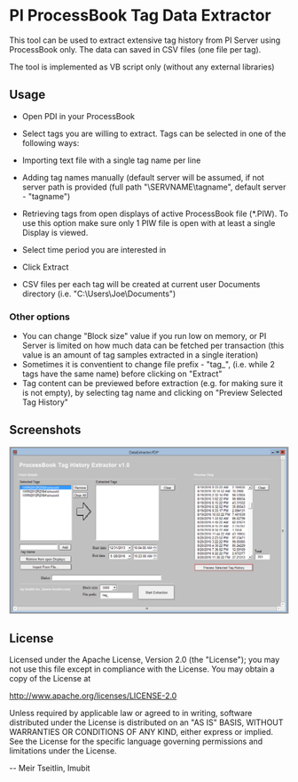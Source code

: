 # PI ProcessBook Tag Data Extractor

This tool can be used to extract extensive tag history from PI Server using ProcessBook only. The data can saved in CSV files (one file per tag).

The tool is implemented as VB script only (without any external libraries)

## Usage

* Open PDI in your ProcessBook
* Select tags you are willing to extract. Tags can be selected in one of the following ways:
 * Importing text file with a single tag name per line
 * Adding tag names manually (default server will be assumed, if not server path is provided (full path "\\SERVNAME\tagname", default server - "tagname")
 * Retrieving tags from open displays of active ProcessBook file (*.PIW). To use this option make sure only 1 PIW file is open with at least a single Display is viewed.
* Select time period you are interested in
* Click Extract

* CSV files per each tag will be created at current user Documents directory (i.e. "C:\Users\Joe\Documents")


### Other options

* You can change "Block size" value if you run low on memory, or PI Server is limited on how much data can be fetched per transaction (this value is an amount of tag samples extracted in a single iteration)
* Sometimes it is conventient to change file prefix - "tag_", (i.e. while 2 tags have the same name) before clicking on "Extract"
* Tag content can be previewed before extraction (e.g. for making sure it is not empty), by selecting tag name and clicking on "Preview Selected Tag History"


## Screenshots
![Screenshot](./Screenshot.png  "Screenshot")


## License

Licensed under the Apache License, Version 2.0 (the "License"); you may not use this file except in compliance with the License. You may obtain a copy of the License at

http://www.apache.org/licenses/LICENSE-2.0

Unless required by applicable law or agreed to in writing, software distributed under the License is distributed on an "AS IS" BASIS, WITHOUT WARRANTIES OR CONDITIONS OF ANY KIND, either express or implied. See the License for the specific language governing permissions and limitations under the License.



-- Meir Tseitlin, Imubit